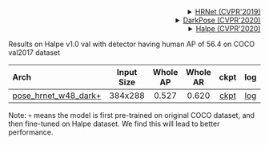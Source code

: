 <!-- [ALGORITHM] -->

<details>
<summary align="right"><a href="http://openaccess.thecvf.com/content_CVPR_2019/html/Sun_Deep_High-Resolution_Representation_Learning_for_Human_Pose_Estimation_CVPR_2019_paper.html">HRNet (CVPR'2019)</a></summary>

```bibtex
@inproceedings{sun2019deep,
  title={Deep high-resolution representation learning for human pose estimation},
  author={Sun, Ke and Xiao, Bin and Liu, Dong and Wang, Jingdong},
  booktitle={Proceedings of the IEEE conference on computer vision and pattern recognition},
  pages={5693--5703},
  year={2019}
}
```

</details>

<!-- [ALGORITHM] -->

<details>
<summary align="right"><a href="http://openaccess.thecvf.com/content_CVPR_2020/html/Zhang_Distribution-Aware_Coordinate_Representation_for_Human_Pose_Estimation_CVPR_2020_paper.html">DarkPose (CVPR'2020)</a></summary>

```bibtex
@inproceedings{zhang2020distribution,
  title={Distribution-aware coordinate representation for human pose estimation},
  author={Zhang, Feng and Zhu, Xiatian and Dai, Hanbin and Ye, Mao and Zhu, Ce},
  booktitle={Proceedings of the IEEE/CVF Conference on Computer Vision and Pattern Recognition},
  pages={7093--7102},
  year={2020}
}
```

</details>

<!-- [DATASET] -->

<details>
<summary align="right"><a href="https://arxiv.org/abs/2004.00945">Halpe (CVPR'2020)</a></summary>

```bibtex
@inproceedings{li2020pastanet,
  title={PaStaNet: Toward Human Activity Knowledge Engine},
  author={Li, Yong-Lu and Xu, Liang and Liu, Xinpeng and Huang, Xijie and Xu, Yue and Wang, Shiyi and Fang, Hao-Shu and Ma, Ze and Chen, Mingyang and Lu, Cewu},
  booktitle={CVPR},
  year={2020}
}
```

</details>

Results on Halpe v1.0 val with detector having human AP of 56.4 on COCO val2017 dataset

| Arch                                                       | Input Size | Whole AP | Whole AR |                            ckpt                            |                            log                             |
| :--------------------------------------------------------- | :--------: | :------: | :------: | :--------------------------------------------------------: | :--------------------------------------------------------: |
| [pose_hrnet_w48_dark+](/configs/wholebody/2d_kpt_sview_rgb_img/topdown_heatmap/halpe/hrnet_w48_halpe_384x288_dark_plus.py) |  384x288   |  0.527   |  0.620   | [ckpt](https://download.openmmlab.com/mmpose/top_down/hrnet/hrnet_w48_halpe_384x288_dark_plus-d13c2588_20211021.pth) | [log](https://download.openmmlab.com/mmpose/top_down/hrnet/hrnet_w48_halpe_384x288_dark_plus_20211021.log.json) |

Note: `+` means the model is first pre-trained on original COCO dataset, and then fine-tuned on Halpe dataset. We find this will lead to better performance.
